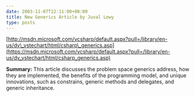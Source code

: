 ```yaml
---
date: 2003-11-07T12:11:00+00:00
title: New Generics Article by Juval Lowy
type: posts
---
```

[http://msdn.microsoft.com/vcsharp/default.aspx?pull=/library/en-us/dv\_vstechart/html/csharp\_generics.asp](https://msdn.microsoft.com/vcsharp/default.aspx?pull=/library/en-us/dv_vstechart/html/csharp_generics.asp)

**Summary:** This article discusses the problem space generics address, how they are implemented, the benefits of the programming model, and unique innovations, such as constrains, generic methods and delegates, and generic inheritance.
